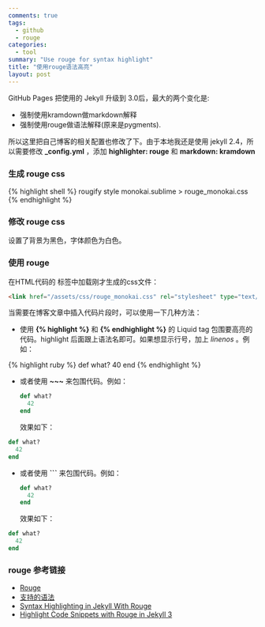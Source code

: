 ```yaml
---
comments: true
tags:
  - github
  - rouge
categories:
  - tool
summary: "Use rouge for syntax highlight"
title: "使用rouge语法高亮"
layout: post
---
```


GitHub Pages 把使用的 Jekyll 升级到 3.0后，最大的两个变化是:

- 强制使用kramdown做markdown解释
- 强制使用rouge做语法解释(原来是pygments).

所以这里把自己博客的相关配置也修改了下。由于本地我还是使用 jekyll 2.4，所以需要修改 **_config.yml** ，添加 **highlighter: rouge** 和 **markdown: kramdown**

### 生成 rouge css

{% highlight shell %}
rougify style monokai.sublime > rouge_monokai.css
{% endhighlight %}

<!-- more -->

### 修改 rouge css

设置了背景为黑色，字体颜色为白色。

### 使用 rouge

在HTML代码的 *<head>* *</head>* 标签中加载刚才生成的css文件：

``` html
<link href="/assets/css/rouge_monokai.css" rel="stylesheet" type="text/css" media="all" />
```

当需要在博客文章中插入代码片段时，可以使用一下几种方法：

- 使用 **\{\% highlight \%\}** 和 **\{\% endhighlight \%\}** 的 Liquid tag 包围要高亮的代码。highlight 后面跟上语法名即可。如果想显示行号，加上 _linenos_ 。例如：

{% highlight ruby %}
def what?
  40
end
{% endhighlight %}

- 或者使用 **~~~** 来包围代码。例如：

    ~~~ruby
    def what?
      42
    end
    ~~~

  效果如下：

~~~ruby
def what?
  42
end
~~~

- 或者使用 **\`\`\`** 来包围代码。例如：

    ``` ruby
    def what?
      42
    end
    ```

  效果如下：

``` ruby
def what?
  42
end
```

### rouge 参考链接

- [Rouge](http://rouge.jneen.net/)
- [支持的语法](https://github.com/jneen/rouge/wiki/List-of-supported-languages-and-lexers)
- [Syntax Highlighting in Jekyll With Rouge](https://sacha.me/articles/jekyll-rouge/)
- [Highlight Code Snippets with Rouge in Jekyll 3](http://www.codehops.com/2016/01/31/highlight-code-snippets-with-rouge-in-jekyll-3.html)